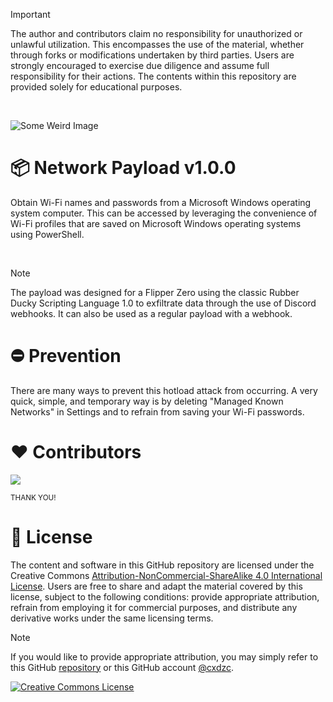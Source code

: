 > [!IMPORTANT]
> The author and contributors claim no responsibility for unauthorized or unlawful utilization. This encompasses the use of the material, whether through forks or modifications undertaken by third parties. Users are strongly encouraged to exercise due diligence and assume full responsibility for their actions. The contents within this repository are provided solely for educational purposes.

<br>

![Some Weird Image](https://github.com/cxdzc/network-payload/assets/110936008/11c7bdde-e4b0-4cdf-9ccd-22e4b86f28ad)

# 📦 Network Payload v1.0.0
Obtain Wi-Fi names and passwords from a Microsoft Windows operating system computer. This can be accessed by leveraging the convenience of Wi-Fi profiles that are saved on Microsoft Windows operating systems using PowerShell. 

<br>

> [!NOTE]
> The payload was designed for a Flipper Zero using the classic Rubber Ducky Scripting Language 1.0 to exfiltrate data through the use of Discord webhooks. It can also be used as a regular payload with a webhook.

# ⛔ Prevention
There are many ways to prevent this hotload attack from occurring. A very quick, simple, and temporary way is by deleting "Managed Known Networks" in Settings and to refrain from saving your Wi-Fi passwords.

# ❤ Contributors 
<a href="https://github.com/cxdzc/network-payload/graphs/contributors">
  <img src="https://contrib.rocks/image?repo=cxdzc/network-payload" />
</a>

<sub>THANK YOU!</sub>

# 📜 License
The content and software in this GitHub repository are licensed under the Creative Commons [Attribution-NonCommercial-ShareAlike 4.0 International License](LICENSE). Users are free to share and adapt the material covered by this license, subject to the following conditions: provide appropriate attribution, refrain from employing it for commercial purposes, and distribute any derivative works under the same licensing terms.

> [!NOTE]
> If you would like to provide appropriate attribution, you may simply refer to this GitHub [repository](https://github.com/cxdzc/network-payload) or this GitHub account [@cxdzc](https://github.com/cxdzc).

<a rel="license" href="http://creativecommons.org/licenses/by-nc-sa/4.0/"><img alt="Creative Commons License" style="border-width:0" src="https://i.creativecommons.org/l/by-nc-sa/4.0/88x31.png" /></a>
